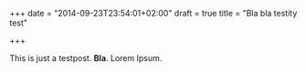 +++
date = "2014-09-23T23:54:01+02:00"
draft = true
title = "Bla bla testity test"

+++

This is just a testpost.
**Bla**.
Lorem Ipsum.